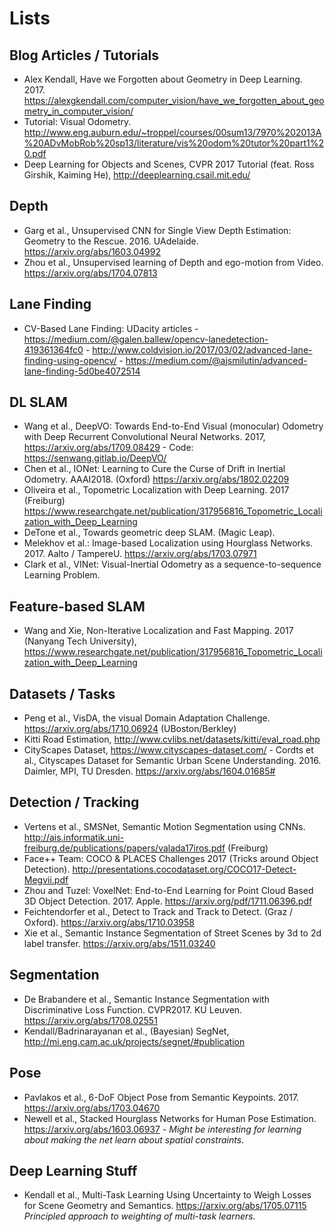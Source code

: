 # Lists

## Blog Articles / Tutorials

* Alex Kendall, Have we Forgotten about Geometry in Deep Learning. 2017. https://alexgkendall.com/computer_vision/have_we_forgotten_about_geometry_in_computer_vision/
* Tutorial: Visual Odometry. http://www.eng.auburn.edu/~troppel/courses/00sum13/7970%202013A%20ADvMobRob%20sp13/literature/vis%20odom%20tutor%20part1%20.pdf
* Deep Learning for Objects and Scenes, CVPR 2017 Tutorial (feat. Ross Girshik, Kaiming He), http://deeplearning.csail.mit.edu/

## Depth

* Garg et al., Unsupervised CNN for Single View Depth Estimation: Geometry to the Rescue. 2016. UAdelaide.  https://arxiv.org/abs/1603.04992
* Zhou et al., Unsupervised learning of Depth and ego-motion from Video. https://arxiv.org/abs/1704.07813

## Lane Finding
 * CV-Based Lane Finding: UDacity articles - https://medium.com/@galen.ballew/opencv-lanedetection-419361364fc0 - http://www.coldvision.io/2017/03/02/advanced-lane-finding-using-opencv/ - https://medium.com/@ajsmilutin/advanced-lane-finding-5d0be4072514
 
## DL SLAM

* Wang et al., DeepVO: Towards End-to-End Visual (monocular) Odometry with Deep Recurrent Convolutional Neural Networks. 2017, https://arxiv.org/abs/1709.08429 - Code: https://senwang.gitlab.io/DeepVO/
* Chen et al., IONet: Learning to Cure the Curse of Drift in Inertial Odometry. AAAI2018. (Oxford) https://arxiv.org/abs/1802.02209
* Oliveira et al., Topometric Localization with Deep Learning. 2017 (Freiburg) https://www.researchgate.net/publication/317956816_Topometric_Localization_with_Deep_Learning
* DeTone et al., Towards geometric deep SLAM. (Magic Leap). 
* Melekhov et al.: Image-based Localization using Hourglass Networks. 2017. Aalto / TampereU. https://arxiv.org/abs/1703.07971
* Clark et al., VINet: Visual-Inertial Odometry as a sequence-to-sequence Learning Problem.

## Feature-based SLAM

* Wang and Xie, Non-Iterative Localization and Fast Mapping. 2017 (Nanyang Tech University), https://www.researchgate.net/publication/317956816_Topometric_Localization_with_Deep_Learning

## Datasets / Tasks

* Peng et al., VisDA, the visual Domain Adaptation Challenge. https://arxiv.org/abs/1710.06924 (UBoston/Berkley)
* Kitti Road Estimation, http://www.cvlibs.net/datasets/kitti/eval_road.php
* CityScapes Dataset, https://www.cityscapes-dataset.com/ - Cordts et al., Cityscapes Dataset for Semantic Urban Scene Understanding. 2016. Daimler, MPI, TU Dresden. https://arxiv.org/abs/1604.01685#

## Detection / Tracking

* Vertens et al., SMSNet, Semantic Motion Segmentation using CNNs. http://ais.informatik.uni-freiburg.de/publications/papers/valada17iros.pdf (Freiburg)
* Face++ Team: COCO & PLACES Challenges 2017 (Tricks around Object Detection). http://presentations.cocodataset.org/COCO17-Detect-Megvii.pdf
* Zhou and Tuzel: VoxelNet: End-to-End Learning for Point Cloud Based 3D Object Detection. 2017. Apple. https://arxiv.org/pdf/1711.06396.pdf
* Feichtendorfer et al., Detect to Track and Track to Detect. (Graz / Oxford). https://arxiv.org/abs/1710.03958
* Xie et al., Semantic Instance Segmentation of Street Scenes by 3d to 2d label transfer. https://arxiv.org/abs/1511.03240
## Segmentation

* De Brabandere et al., Semantic Instance Segmentation with Discriminative Loss Function. CVPR2017. KU Leuven. https://arxiv.org/abs/1708.02551
* Kendall/Badrinarayanan et al., (Bayesian) SegNet, http://mi.eng.cam.ac.uk/projects/segnet/#publication

## Pose

* Pavlakos et al., 6-DoF Object Pose from Semantic Keypoints. 2017. https://arxiv.org/abs/1703.04670
* Newell et al., Stacked Hourglass Networks for Human Pose Estimation. https://arxiv.org/abs/1603.06937 - _Might be interesting for learning about making the net learn about spatial constraints_.

## Deep Learning Stuff

* Kendall et al., Multi-Task Learning Using Uncertainty to Weigh Losses for Scene Geometry and Semantics. https://arxiv.org/abs/1705.07115 _Principled approach to weighting of multi-task learners._
